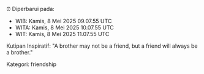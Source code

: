 ⏰ Diperbarui pada:
- WIB: Kamis, 8 Mei 2025 09.07.55 UTC
- WITA: Kamis, 8 Mei 2025 10.07.55 UTC
- WIT: Kamis, 8 Mei 2025 11.07.55 UTC

Kutipan Inspiratif:
"A brother may not be a friend, but a friend will always be a brother."


Kategori: friendship

